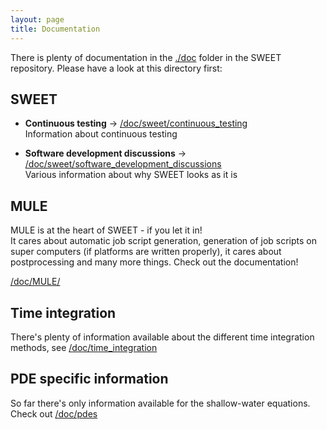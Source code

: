 ```yaml
---
layout: page
title: Documentation
---
```


There is plenty of documentation in the [./doc](https://github.com/schreiberx/sweet/tree/master/doc/) folder in the SWEET repository. Please have a look at this directory first:


## SWEET

* **Continuous testing** $\rightarrow$
  [/doc/sweet/continuous_testing](https://github.com/schreiberx/sweet/blob/master/doc/sweet/continuous_testing/gitlab.md)<br />
  Information about continuous testing

* **Software development discussions** $\rightarrow$
  [/doc/sweet/software_development_discussions](https://github.com/schreiberx/sweet/tree/master/doc/sweet/software_development_discussions)<br />
  Various information about why SWEET looks as it is


## MULE

MULE is at the heart of SWEET - if you let it in!<br />
It cares about automatic job script generation, generation of job scripts on super computers (if platforms are written properly), it cares about postprocessing and many more things.
Check out the documentation!

[/doc/MULE/](https://github.com/schreiberx/sweet/blob/master/doc/sweet/MULE/MULE_a_compile_parallel_run_and_postprocessing_framework.pdf)


## Time integration

There's plenty of information available about the different time integration methods, see
[/doc/time_integration](https://github.com/schreiberx/sweet/tree/master/doc/time_integration)




## PDE specific information

So far there's only information available for the shallow-water equations. Check out 
[/doc/pdes](https://github.com/schreiberx/sweet/tree/master/doc/pdes)

